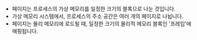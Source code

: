 - 페이지는 프로세스의 가상 메모리를 일정한 크기의 블록으로 나눈 것입니다.
- 가상 메모리 시스템에서, 프로세스의 주소 공간은 여러 개의 페이지로 나뉩니다.
- 페이지는 물리 메모리에 로드될 때, 일정한 크기의 물리적 메모리 블록인 '프레임'에 매핑됩니다.